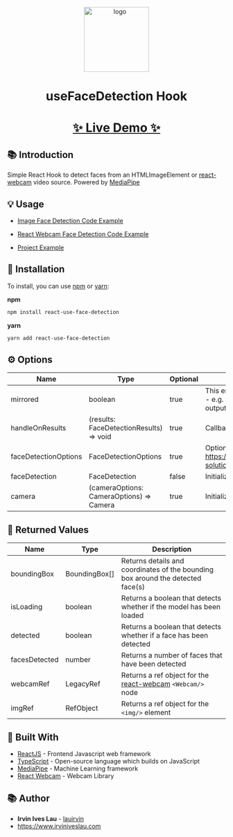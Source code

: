 <p align="center">
  <a href="https://github.com/lauirvin/react-use-face-detection">
    <img alt="logo" src="https://i.imgur.com/XSTefBB.png" width="150" />
  </a>
</p>
<h1 align="center">
  useFaceDetection Hook
</h1>

# <p align="center">[✨ Live Demo ✨](https://serene-meerkat-95a23d.netlify.app/)</p>

## 📚 Introduction

Simple React Hook to detect faces from an HTMLImageElement or [react-webcam](https://www.npmjs.com/package/react-webcam) video source. Powered by [MediaPipe](https://google.github.io/mediapipe/)

## 💡 Usage

- [Image Face Detection Code Example](https://github.com/lauirvin/react-use-face-detection-demo/blob/master/src/components/ImageDemo.tsx)

- [React Webcam Face Detection Code Example](https://github.com/lauirvin/react-use-face-detection-demo/blob/master/src/components/WebcamDemo.tsx)

- [Project Example](https://github.com/lauirvin/react-use-face-detection-demo)

## 🧰 Installation

To install, you can use [npm](https://npmjs.org/) or [yarn](https://yarnpkg.com):

**npm**

```sh
npm install react-use-face-detection
```

**yarn**

```sh
yarn add react-use-face-detection
```

## ⚙️ Options

| Name                 | Type                                     | Optional | Description                                                                                                                                                                                      |
| -------------------- | ---------------------------------------- | -------- | ------------------------------------------------------------------------------------------------------------------------------------------------------------------------------------------------ |
| mirrored             | boolean                                  | true     | This enables a mirrored detection of the faces in the provided media source - e.g. if you flip the media source horizontally, this would enable the correct output of your flipped media source. |
| handleOnResults      | (results: FaceDetectionResults) => void  | true     | Callback function that returns the FaceDetectionResults                                                                                                                                          |
| faceDetectionOptions | FaceDetectionOptions                     | true     | Options for configuring the face detection model - see https://google.github.io/mediapipe/solutions/face_detection.html#javascript-solution-api                                                  |
| faceDetection        | FaceDetection                            | false    | Initialize the face detection model from @mediapipe/face_detection                                                                                                                               |
| camera               | (cameraOptions: CameraOptions) => Camera | true     | Initialize the camera utility model from @mediapipe/camera_utils                                                                                                                                 |

## 🎁 Returned Values

| Name          | Type                        | Description                                                                                              |
| ------------- | --------------------------- | -------------------------------------------------------------------------------------------------------- |
| boundingBox   | BoundingBox[]               | Returns details and coordinates of the bounding box around the detected face(s)                          |
| isLoading     | boolean                     | Returns a boolean that detects whether if the model has been loaded                                      |
| detected      | boolean                     | Returns a boolean that detects whether if a face has been detected                                       |
| facesDetected | number                      | Returns a number of faces that have been detected                                                        |
| webcamRef     | LegacyRef<Webcam>           | Returns a ref object for the [react-webcam](https://www.npmjs.com/package/react-webcam) `<Webcam/>` node |
| imgRef        | RefObject<HTMLImageElement> | Returns a ref object for the `<img/>` element                                                            |

## 👷 Built With

- [ReactJS](https://reactjs.org/) - Frontend Javascript web framework
- [TypeScript](https://www.typescriptlang.org/) - Open-source language which builds on JavaScript
- [MediaPipe](https://google.github.io/mediapipe/) - Machine Learning framework
- [React Webcam](https://www.npmjs.com/package/react-webcam) - Webcam Library

## 📚 Author

- **Irvin Ives Lau** - [lauirvin](https://github.com/lauirvin)
- https://www.irviniveslau.com

